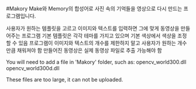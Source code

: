 #Makory
Make와 Memory의 합성어로 사진 속의 기억들을 영상으로 다시 만드는 프로그램입니다.

사용자가 원하는 템플릿을 고르고 이미지와 텍스트를 입력하면 그에 맞게 동영상을 만들어주는 프로그램
기본 템플릿은 각각 테마를 가지고 있으며 기본 색상에서 색상을 조정할 수 있음
프로그램이 이미지와 텍스트의 개수를 제한하지 말고 사용자가 원하는 개수만큼 채워져야 함
만들어진 동영상은 실제 동영상 파일로 추출 가능해야 함

You will need to add a file in 'Makory' folder, such as:
opencv_world300.dll
opencv_world300d.dll

These files are too large, it can not be uploaded.
